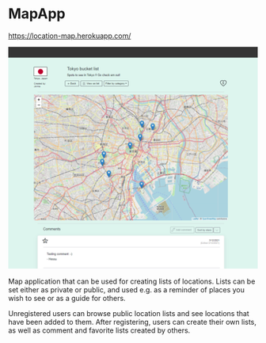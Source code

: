 # MapApp
https://location-map.herokuapp.com/

![alt text](https://github.com/p3Tapio/map-app/blob/main/screencap.PNG?raw=true)

Map application that can be used for creating lists of locations. Lists can be set either as private or public, and used e.g. as a reminder of places you wish to see or as a guide for others.

Unregistered users can browse public location lists and see locations that have been added to them. After registering, users can create their own lists, as well as comment and favorite lists created by others.
